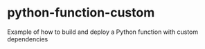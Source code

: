 # python-function-custom
Example of how to build and deploy a Python function with custom dependencies
